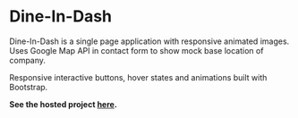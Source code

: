 # Dine-In-Dash

Dine-In-Dash is a single page application with responsive animated images. Uses Google Map API in contact form to show mock base location of company.

 Responsive interactive buttons, hover states and animations built with Bootstrap.
 
 **See the hosted project [here](zeniagist.github.io/dine-in-dash/).**
